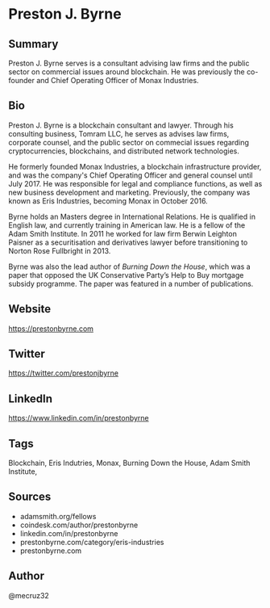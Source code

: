 # Preston J. Byrne

## Summary
Preston J. Byrne serves is a consultant advising law firms and the public sector on commercial issues around blockchain. He was previously the co-founder and Chief Operating Officer of Monax Industries. 

## Bio
Preston J. Byrne is a blockchain consultant and lawyer. Through his consulting business, Tomram LLC, he serves as advises law firms, corporate counsel, and the public sector on commecial issues regarding cryptocurrencies, blockchains, and distributed network technologies. 

He formerly founded Monax Industries, a blockchain infrastructure provider, and was the company's Chief Operating Officer and general counsel until July 2017. He was responsible for legal and compliance functions, as well as new business development and marketing. Previously, the company was known as Eris Industries, becoming Monax in October 2016.

Byrne holds an Masters degree in International Relations. He is qualified in English law, and currently training in American law. He is a fellow of the Adam Smith Institute. In 2011 he worked for law firm Berwin Leighton Paisner as a securitisation and derivatives lawyer before transitioning to Norton Rose Fullbright in 2013. 

Byrne was also the lead author of *Burning Down the House*, which was a paper that opposed the UK Conservative Party’s Help to Buy mortgage subsidy programme. The paper was featured in a number of publications.

## Website
https://prestonbyrne.com

## Twitter
https://twitter.com/prestonjbyrne

## LinkedIn
https://www.linkedin.com/in/prestonbyrne

## Tags
Blockchain, Eris Indutries, Monax, Burning Down the House, Adam Smith Institute,

## Sources
- adamsmith.org/fellows
- coindesk.com/author/prestonbyrne
- linkedin.com/in/prestonbyrne
- prestonbyrne.com/category/eris-industries
- prestonbyrne.com

## Author
@mecruz32

